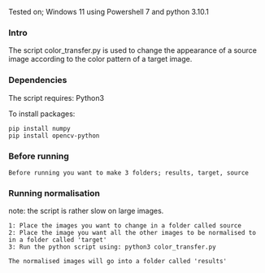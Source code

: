 Tested on; Windows 11 using Powershell 7 and python 3.10.1

### Intro
The script color_transfer.py is used to change the appearance of a source image according to the color pattern of a target image.

### Dependencies 
The script requires:
Python3

To install packages:

	pip install numpy
	pip install opencv-python
	
	
### Before running
	Before running you want to make 3 folders; results, target, source
### Running normalisation
note: the script is rather slow on large images.

	1: Place the images you want to change in a folder called source
	2: Place the image you want all the other images to be normalised to in a folder called 'target'
	3: Run the python script using: python3 color_transfer.py
	
	The normalised images will go into a folder called 'results'


